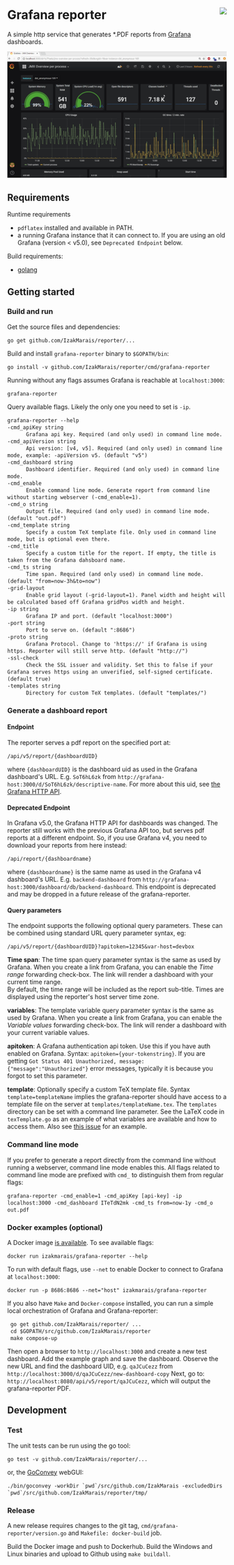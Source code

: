 # Grafana reporter <img style="float: right;" src="https://travis-ci.org/IzakMarais/reporter.svg?branch=master">

A simple http service that generates \*.PDF reports from [Grafana](http://grafana.org/) dashboards.

![demo](demo/report_v5.gif)

## Requirements

Runtime requirements

- `pdflatex` installed and available in PATH.
- a running Grafana instance that it can connect to. If you are using an old Grafana (version < v5.0), see `Deprecated Endpoint` below.

Build requirements:

- [golang](https://golang.org/)

## Getting started

### Build and run

Get the source files and dependencies:

    go get github.com/IzakMarais/reporter/...

Build and install `grafana-reporter` binary to `$GOPATH/bin`:

    go install -v github.com/IzakMarais/reporter/cmd/grafana-reporter

Running without any flags assumes Grafana is reachable at `localhost:3000`:

    grafana-reporter

Query available flags. Likely the only one you need to set is `-ip`. 

    grafana-reporter --help
    -cmd_apiKey string
          Grafana api key. Required (and only used) in command line mode.
    -cmd_apiVersion string
          Api version: [v4, v5]. Required (and only used) in command line mode, example: -apiVersion v5. (default "v5")
    -cmd_dashboard string
          Dashboard identifier. Required (and only used) in command line mode.
    -cmd_enable
          Enable command line mode. Generate report from command line without starting webserver (-cmd_enable=1).
    -cmd_o string
          Output file. Required (and only used) in command line mode. (default "out.pdf")
    -cmd_template string
          Specify a custom TeX template file. Only used in command line mode, but is optional even there.
    -cmd_title
          Specify a custom title for the report. If empty, the title is taken from the Grafana dahsboard name.
    -cmd_ts string
          Time span. Required (and only used) in command line mode. (default "from=now-3h&to=now")
    -grid-layout
          Enable grid layout (-grid-layout=1). Panel width and height will be calculated based off Grafana gridPos width and height.
    -ip string
          Grafana IP and port. (default "localhost:3000")
    -port string
          Port to serve on. (default ":8686")
    -proto string
          Grafana Protocol. Change to 'https://' if Grafana is using https. Reporter will still serve http. (default "http://")
    -ssl-check
          Check the SSL issuer and validity. Set this to false if your Grafana serves https using an unverified, self-signed certificate. (default true)
    -templates string
          Directory for custom TeX templates. (default "templates/")


### Generate a dashboard report

#### Endpoint

The reporter serves a pdf report on the specified port at:

    /api/v5/report/{dashboardUID}

where `{dashboardUID}` is the dashboard uid as used in the Grafana dashboard's URL.
E.g. `SoT6hL6zk` from `http://grafana-host:3000/d/SoT6hL6zk/descriptive-name`.
For more about this uid, see [the Grafana HTTP API](http://docs.grafana.org/http_api/dashboard/#identifier-id-vs-unique-identifier-uid).

#### Deprecated Endpoint

In Grafana v5.0, the Grafana HTTP API for dashboards was changed. The reporter still works with the previous Grafana API too, but serves pdf reports at a different endpoint.
So, if you use Grafana v4, you need to download your reports from here instead:

    /api/report/{dashboardname}

where `{dashboardname}` is the same name as used in the Grafana v4 dashboard's URL.
E.g. `backend-dashboard` from `http://grafana-host:3000/dashboard/db/backend-dashboard`.
This endpoint is deprecated and may be dropped in a future release of the grafana-reporter.

#### Query parameters

The endpoint supports the following optional query parameters. These can be combined using standard
URL query parameter syntax, eg:

    /api/v5/report/{dashboardUID}?apitoken=12345&var-host=devbox

**Time span**: The time span query parameter syntax is the same as used by Grafana.
When you create a link from Grafana, you can enable the _Time range_ forwarding check-box.
The link will render a dashboard with your current time range.  
By default, the time range will be included as the report sub-title. 
Times are displayed using the reporter's host server time zone. 


**variables**: The template variable query parameter syntax is the same as used by Grafana.
When you create a link from Grafana, you can enable the _Variable values_ forwarding check-box.
The link will render a dashboard with your current variable values.

**apitoken**: A Grafana authentication api token. Use this if you have auth enabled on Grafana. 
Syntax: `apitoken={your-tokenstring}`. If you are getting `Got Status 401 Unauthorized, message: {"message":"Unauthorized"}`
error messages, typically it is because you forgot to set this parameter. 

**template**: Optionally specify a custom TeX template file.
Syntax `template=templateName` implies the grafana-reporter should have access to a template file on the server at `templates/templateName.tex`.
The `templates` directory can be set with a command line parameter.
See the LaTeX code in `texTemplate.go` as an example of what variables are available and how to access them.
Also see [this issue](https://github.com/IzakMarais/reporter/issues/50) for an example. 


### Command line mode

If you prefer to generate a report directly from the command line without running a webserver,
command line mode enables this. All flags related to command line mode are
prefixed with `cmd_` to distinguish them from regular flags:

    grafana-reporter -cmd_enable=1 -cmd_apiKey [api-key] -ip localhost:3000 -cmd_dashboard ITeTdN2mk -cmd_ts from=now-1y -cmd_o out.pdf

### Docker examples (optional)

A Docker image [is available](https://hub.docker.com/r/izakmarais/grafana-reporter/). To see available flags:

    docker run izakmarais/grafana-reporter --help

To run with default flags, use `--net` to enable Docker to connect to Grafana at `localhost:3000`:

    docker run -p 8686:8686 --net="host" izakmarais/grafana-reporter

If you also have `Make` and `Docker-compose` installed, you can run a simple local orchestration of Grafana and Grafana-reporter:

     go get github.com/IzakMarais/reporter/ ...
     cd $GOPATH/src/github.com/IzakMarais/reporter
     make compose-up

Then open a browser to `http://localhost:3000` and create a new test dashboard. Add the example graph and save the dashboard.
Observe the new URL and find the dashboard UID, e.g. `qaJCuCezz` from `http://localhost:3000/d/qaJCuCezz/new-dashboard-copy`
Next, go to: `http://localhost:8080/api/v5/report/qaJCuCezz`, which will output the grafana-reporter PDF.

## Development

### Test

The unit tests can be run using the go tool:

    go test -v github.com/IzakMarais/reporter/...

or, the [GoConvey](http://goconvey.co/) webGUI:

    ./bin/goconvey -workDir `pwd`/src/github.com/IzakMarais -excludedDirs `pwd`/src/github.com/IzakMarais/reporter/tmp/

### Release

A new release requires changes to the git tag, `cmd/grafana-reporter/version.go` and `Makefile: docker-build` job.

Build the Docker image and push to Dockerhub. Build the Windows and Linux binaries and upload to Github
using `make buildall`. 
